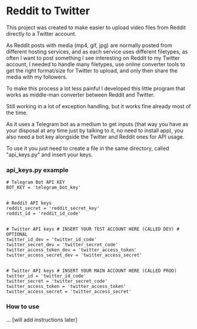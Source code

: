 # Reddit to Twitter

This project was created to make easier to upload video files from Reddit directly to a Twitter account.

As Reddit posts with media (mp4, gif, jpg) are normally posted from different hosting services, and as each service uses different
filetypes, as often I want to post something I see interesting on Reddit to my Twitter account, I needed to handle many filetypes,
use online converter tools to get the right format/size for Twitter to upload, and only then share the media with my followers. 

To make this process a lot less painful I developed this little program that works as middle-man converter between Reddit and Twitter.
 
Still working in a lot of exception handling, but it works fine already most of the time.


As it uses a Telegram bot as a medium to get inputs (that way you have as your disposal at any time just by talking to it, no need to 
install app), you also need a bot key alongside the Twitter and Reddit ones for API usage.

To use it you just need to create a file in the same directory, called "api_keys.py" and insert your keys.

### api_keys.py example

```
# Telegram Bot API KEY
BOT_KEY = 'telegram_bot_key'


# Reddit API keys
reddit_secret = 'reddit_secret_key'
reddit_id = 'reddit_id_code'


# Twitter API keys # INSERT YOUR TEST ACCOUNT HERE (CALLED DEV) # OPTIONAL
twitter_id_dev = 'twitter_id_code'
twitter_secret_dev = 'twitter_secret_code'
twitter_access_token_dev = 'twitter_access_token'
twitter_access_secret_dev = 'twitter_access_secret'


# Twitter API keys # INSERT YOUR MAIN ACCOUNT HERE (CALLED PROD)
twitter_id = 'twitter_id_code'
twitter_secret = 'twitter_secret_code'
twitter_access_token = 'twitter_access_token'
twitter_access_secret = 'twitter_access_secret'
```

 ### How to use
 
... [will add instructions later]

